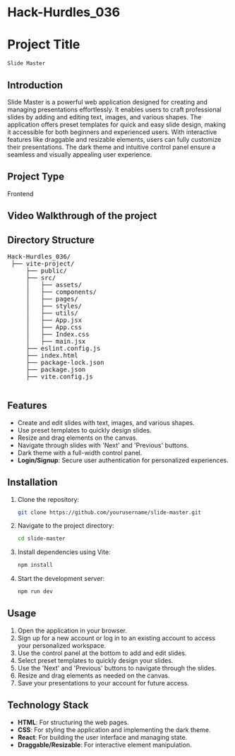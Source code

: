 # Hack-Hurdles_036
# Project Title
    Slide Master

## Introduction
Slide Master is a powerful web application designed for creating and managing presentations effortlessly. It enables users to craft professional slides by adding and editing text, images, and various shapes. The application offers preset templates for quick and easy slide design, making it accessible for both beginners and experienced users. With interactive features like draggable and resizable elements, users can fully customize their presentations. The dark theme and intuitive control panel ensure a seamless and visually appealing user experience.

## Project Type
Frontend 

## Video Walkthrough of the project


## Directory Structure
<pre>Hack-Hurdles_036/
 ├── vite-project/
     ├── public/
     ├── src/
     │   ├── assets/
     │   ├── components/
     │   ├── pages/
     │   ├── styles/
     │   ├── utils/
     │   ├── App.jsx
     │   ├── App.css
     │   ├── Index.css
     │   ├── main.jsx
     ├── eslint.config.js
     ├── index.html
     ├── package-lock.json
     ├── package.json
     ├── vite.config.js 
  
</pre>

## Features

- Create and edit slides with text, images, and various shapes.
- Use preset templates to quickly design slides.
- Resize and drag elements on the canvas.
- Navigate through slides with 'Next' and 'Previous' buttons.
- Dark theme with a full-width control panel.
- **Login/Signup**: Secure user authentication for personalized experiences.



## Installation

1. Clone the repository:

    ```bash
    git clone https://github.com/yourusername/slide-master.git
    ```

2. Navigate to the project directory:

    ```bash
    cd slide-master
    ```

3. Install dependencies using Vite:

    ```bash
    npm install
    ```

4. Start the development server:

    ```bash
    npm run dev
    ```

## Usage

1. Open the application in your browser.
2. Sign up for a new account or log in to an existing account to access your personalized workspace.
3. Use the control panel at the bottom to add and edit slides.
4. Select preset templates to quickly design your slides.
5. Use the 'Next' and 'Previous' buttons to navigate through the slides.
6. Resize and drag elements as needed on the canvas.
7. Save your presentations to your account for future access.


## Technology Stack

- **HTML**: For structuring the web pages.
- **CSS**: For styling the application and implementing the dark theme.
- **React**: For building the user interface and managing state.
- **Draggable/Resizable**: For interactive element manipulation.



